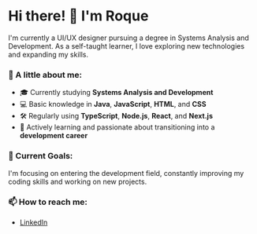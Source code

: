 # Hi there! 👋 I'm Roque

I'm currently a UI/UX designer pursuing a degree in Systems Analysis and Development. As a self-taught learner, I love exploring new technologies and expanding my skills.

### 🌱 A little about me:
- 🎓 Currently studying **Systems Analysis and Development**
- 💻 Basic knowledge in **Java**, **JavaScript**, **HTML**, and **CSS**
- 🛠️ Regularly using **TypeScript**, **Node.js**, **React**, and **Next.js**
- 🚀 Actively learning and passionate about transitioning into a **development career**

### 🔭 Current Goals:
I'm focusing on entering the development field, constantly improving my coding skills and working on new projects.

### 📫 How to reach me:
- [LinkedIn](https://www.linkedin.com/in/eroque55)
